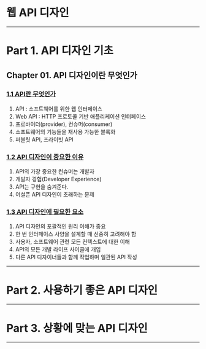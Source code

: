 
# 웹 API 디자인

---

# Part 1. API 디자인 기초

## Chapter 01. API 디자인이란 무엇인가

### <a href="Chapter 01. API 디자인이란 무엇인가/1.1 API란 무엇인가.md" target="_blank">1.1 API란 무엇인가</a>
1) API : 소프트웨어를 위한 웹 인터페이스
2) Web API : HTTP 프로토콜 기반 애플리케이션 인터페이스
3) 프로바이더(provider), 컨슈머(consumer)
4) 소프트웨어의 기능들을 재사용 가능한 블록화
5) 퍼블릿 API, 프라이빗 API

### <a href="Chapter 01. API 디자인이란 무엇인가/1.2 API 디자인이 중요한 이유.md" target="_blank">1.2 API 디자인이 중요한 이유</a>
1) API의 가장 중요한 컨슈머는 개발자
2) 개발자 경험(Developer Experience)
3) API는 구현을 숨겨준다.
4) 어설픈 API 디자인이 초래하는 문제

### <a href="Chapter 01. API 디자인이란 무엇인가/1.3 API 디자인에 필요한 요소.md" target="_blank">1.3 API 디자인에 필요한 요소</a>
1) API 디자인의 포괄적인 원리 이해가 중요
2) 한 번 인터페이스 사양을 설계할 때 신중히 고려해야 함
3) 사용자, 소프트웨어 관련 모든 컨텍스트에 대한 이해
4) API의 모든 개발 라이프 사이클에 개입
5) 다른 API 디자이너들과 함께 작업하며 일관된 API 작성

---

# Part 2. 사용하기 좋은 API 디자인

---

# Part 3. 상황에 맞는 API 디자인

---

